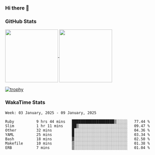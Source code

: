 ### Hi there 👋

### GitHub Stats

<a href="https://github.com/anuraghazra/github-readme-stats">
  <img align="center" height="170px" src="https://github-readme-stats.vercel.app/api/top-langs/?username=tksfjt1024&layout=compact&count_private=true&show_icons=true&show_icons=true&theme=graywhite" />
</a>
<a href="https://github.com/anuraghazra/github-readme-stats">
  <img align="center" height="170px" src="https://github-readme-stats.vercel.app/api?username=tksfjt1024&count_private=true&show_icons=true&show_icons=true&theme=graywhite" />
</a>

[![trophy](https://github-profile-trophy.vercel.app/?username=tksfjt1024)](https://github.com/ryo-ma/github-profile-trophy)

### WakaTime Stats

<!--START_SECTION:waka-->
```text
Week: 03 January, 2025 - 09 January, 2025

Ruby          9 hrs 44 mins   ███████████████████▒░░░░░   77.44 % 
Slim          1 hr 11 mins    ██▒░░░░░░░░░░░░░░░░░░░░░░   09.47 % 
Other         32 mins         █░░░░░░░░░░░░░░░░░░░░░░░░   04.36 % 
YAML          25 mins         █░░░░░░░░░░░░░░░░░░░░░░░░   03.34 % 
Bash          18 mins         ▓░░░░░░░░░░░░░░░░░░░░░░░░   02.50 % 
Makefile      10 mins         ▒░░░░░░░░░░░░░░░░░░░░░░░░   01.38 % 
ERB           7 mins          ▒░░░░░░░░░░░░░░░░░░░░░░░░   01.04 % 
```
<!--END_SECTION:waka-->
